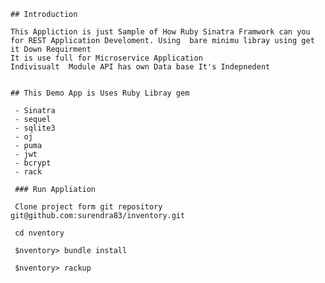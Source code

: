    ## Introduction

    This Appliction is just Sample of How Ruby Sinatra Framwork can you for REST Application Develoment. Using  bare minimu libray using get it Down Requirment 
    It is use full for Microservice Application 
    Indivisualt  Module API has own Data base It's Indepnedent 


    ## This Demo App is Uses Ruby Libray gem 

     - Sinatra
     - sequel 
     - sqlite3
     - oj
     - puma
     - jwt
     - bcrypt
     - rack

     ### Run Appliation
     
     Clone project form git repository git@github.com:surendra83/inventory.git

     cd nventory

     $nventory> bundle install
     
     $nventory> rackup
